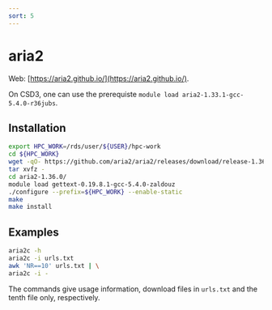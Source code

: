 ```yaml
---
sort: 5
---
```


# aria2

Web: [https://aria2.github.io/](https://aria2.github.io/).

On CSD3, one can use the prerequiste `module load aria2-1.33.1-gcc-5.4.0-r36jubs`.

## Installation

```bash
export HPC_WORK=/rds/user/${USER}/hpc-work
cd ${HPC_WORK}
wget -qO- https://github.com/aria2/aria2/releases/download/release-1.36.0/aria2-1.36.0.tar.gz | \
tar xvfz -
cd aria2-1.36.0/
module load gettext-0.19.8.1-gcc-5.4.0-zaldouz
./configure --prefix=${HPC_WORK} --enable-static
make
make install
```

## Examples

```bash
aria2c -h
aria2c -i urls.txt
awk 'NR==10' urls.txt | \
aria2c -i -
```

The commands give usage information, download files in `urls.txt` and the tenth file only, respectively.
